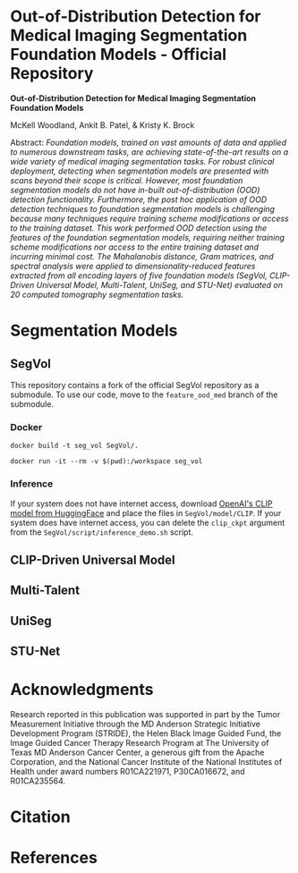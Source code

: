 # Out-of-Distribution Detection for Medical Imaging Segmentation Foundation Models - Official Repository

**Out-of-Distribution Detection for Medical Imaging Segmentation Foundation Models**

McKell Woodland, Ankit B. Patel, & Kristy K. Brock

Abstract: *Foundation models, trained on vast amounts of data and applied to numerous downstream tasks, are achieving state-of-the-art results on a wide variety of medical imaging segmentation tasks. For robust clinical deployment, detecting when segmentation models are presented with scans beyond their scope is critical. However, most foundation segmentation models do not have in-built out-of-distribution (OOD) detection functionality. Furthermore, the post hoc application of OOD detection techniques to foundation segmentation models is challenging because many techniques require training scheme modifications or access to the training dataset. This work performed OOD detection using the features of the foundation segmentation models, requiring neither training scheme modifications nor access to the entire training dataset and incurring minimal cost. The Mahalanobis distance, Gram matrices, and spectral analysis were applied to dimensionality-reduced features extracted from all encoding layers of five foundation models (SegVol, CLIP-Driven Universal Model, Multi-Talent, UniSeg, and STU-Net) evaluated on 20 computed tomography segmentation tasks.*

<!--# Docker

```
docker build -t feature_ood_med .
```

# Data

Download the data from the [Medical Segmentation Decathlon](http://medicaldecathlon.com/)<sup>1</sup>. Put all the tar files in one folder.

Unzip the tar files.
```
docker run -it --rm -v "$PWD":/workspace feature_ood_med python utils/preprocess_msd.py --in_dir {IN_DIR} --out_dir {OUT_DIR}
```

```
usage: preprocess_msd.py [-h] --in_dir IN_DIR --out_dir OUT_DIR

Required Arguments:
  --in_dir IN_DIR    Path to the directory with tar files.
  --out_dir OUT_DIR  Path to the directory to put unzipped files into.
```
-->
# Segmentation Models

## SegVol

This repository contains a fork of the official SegVol repository as a submodule. To use our code, move to the `feature_ood_med` branch of the submodule.

### Docker
```
docker build -t seg_vol SegVol/.
```
```
docker run -it --rm -v $(pwd):/workspace seg_vol
```

### Inference

If your system does not have internet access, download [OpenAI's CLIP model from HuggingFace](https://huggingface.co/openai/clip-vit-base-patch32) and place the files in `SegVol/model/CLIP`. If your system does have internet access, you can delete the `clip_ckpt` argument from the `SegVol/script/inference_demo.sh` script.

## CLIP-Driven Universal Model

## Multi-Talent

## UniSeg

## STU-Net

# Acknowledgments

Research reported in this publication was supported in part by the Tumor Measurement Initiative through the MD Anderson Strategic Initiative Development Program (STRIDE), the Helen Black Image Guided Fund, the Image Guided Cancer Therapy Research Program at The University of Texas MD Anderson Cancer Center, a generous gift from the Apache Corporation, and the National Cancer Institute of the National Institutes of Health under award numbers R01CA221971, P30CA016672, and R01CA235564.

# Citation

# References

<!--1. A. L. Simpson *et al.* A large annotated medical image dataset for the development and evaluation of segmentation algorithms. 2019, arXiv:1902.09063.-->
